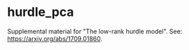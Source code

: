 # hurdle_pca
Supplemental material for "The low-rank hurdle model". See: https://arxiv.org/abs/1709.01860.
